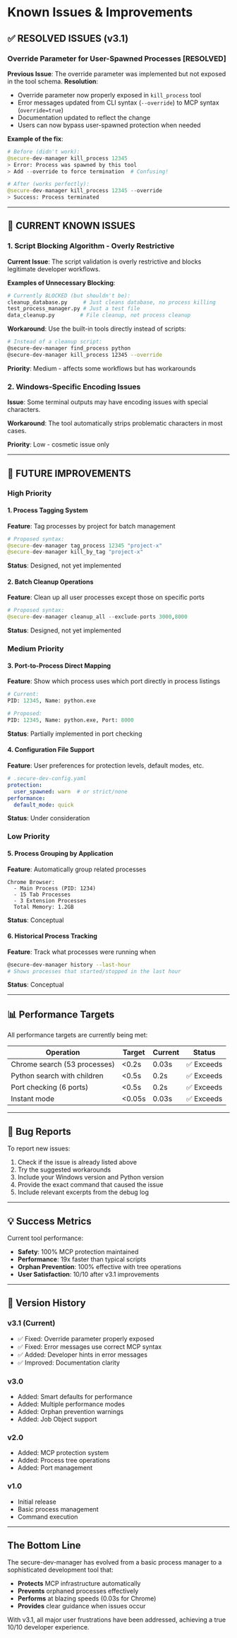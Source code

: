 # Known Issues & Improvements

## ✅ RESOLVED ISSUES (v3.1)

### Override Parameter for User-Spawned Processes [RESOLVED]
**Previous Issue**: The override parameter was implemented but not exposed in the tool schema.
**Resolution**: 
- Override parameter now properly exposed in `kill_process` tool
- Error messages updated from CLI syntax (`--override`) to MCP syntax (`override=true`)
- Documentation updated to reflect the change
- Users can now bypass user-spawned protection when needed

**Example of the fix**:
```python
# Before (didn't work):
@secure-dev-manager kill_process 12345
> Error: Process was spawned by this tool
> Add --override to force termination  # Confusing!

# After (works perfectly):
@secure-dev-manager kill_process 12345 --override
> Success: Process terminated
```

---

## 🔧 CURRENT KNOWN ISSUES

### 1. Script Blocking Algorithm - Overly Restrictive

**Current Issue**: The script validation is overly restrictive and blocks legitimate developer workflows.

**Examples of Unnecessary Blocking**:
```python
# Currently BLOCKED (but shouldn't be):
cleanup_database.py     # Just cleans database, no process killing
test_process_manager.py # Just a test file
data_cleanup.py        # File cleanup, not process cleanup
```

**Workaround**: Use the built-in tools directly instead of scripts:
```bash
# Instead of a cleanup script:
@secure-dev-manager find_process python
@secure-dev-manager kill_process 12345 --override
```

**Priority**: Medium - affects some workflows but has workarounds

### 2. Windows-Specific Encoding Issues

**Issue**: Some terminal outputs may have encoding issues with special characters.

**Workaround**: The tool automatically strips problematic characters in most cases.

**Priority**: Low - cosmetic issue only

---

## 🚀 FUTURE IMPROVEMENTS

### High Priority

#### 1. Process Tagging System
**Feature**: Tag processes by project for batch management
```python
# Proposed syntax:
@secure-dev-manager tag_process 12345 "project-x"
@secure-dev-manager kill_by_tag "project-x"
```
**Status**: Designed, not yet implemented

#### 2. Batch Cleanup Operations
**Feature**: Clean up all user processes except those on specific ports
```python
# Proposed syntax:
@secure-dev-manager cleanup_all --exclude-ports 3000,8000
```
**Status**: Designed, not yet implemented

### Medium Priority

#### 3. Port-to-Process Direct Mapping
**Feature**: Show which process uses which port directly in process listings
```python
# Current:
PID: 12345, Name: python.exe

# Proposed:
PID: 12345, Name: python.exe, Port: 8000
```
**Status**: Partially implemented in port checking

#### 4. Configuration File Support
**Feature**: User preferences for protection levels, default modes, etc.
```yaml
# .secure-dev-config.yaml
protection:
  user_spawned: warn  # or strict/none
performance:
  default_mode: quick
```
**Status**: Under consideration

### Low Priority

#### 5. Process Grouping by Application
**Feature**: Automatically group related processes
```
Chrome Browser:
  - Main Process (PID: 1234)
  - 15 Tab Processes
  - 3 Extension Processes
  Total Memory: 1.2GB
```
**Status**: Conceptual

#### 6. Historical Process Tracking
**Feature**: Track what processes were running when
```bash
@secure-dev-manager history --last-hour
# Shows processes that started/stopped in the last hour
```
**Status**: Conceptual

---

## 📊 Performance Targets

All performance targets are currently being met:

| Operation | Target | Current | Status |
|-----------|--------|---------|--------|
| Chrome search (53 processes) | <0.2s | 0.03s | ✅ Exceeds |
| Python search with children | <0.5s | 0.2s | ✅ Exceeds |
| Port checking (6 ports) | <0.5s | 0.2s | ✅ Exceeds |
| Instant mode | <0.05s | 0.03s | ✅ Exceeds |

---

## 🐛 Bug Reports

To report new issues:
1. Check if the issue is already listed above
2. Try the suggested workarounds
3. Include your Windows version and Python version
4. Provide the exact command that caused the issue
5. Include relevant excerpts from the debug log

---

## 💡 Success Metrics

Current tool performance:
- **Safety**: 100% MCP protection maintained
- **Performance**: 19x faster than typical scripts
- **Orphan Prevention**: 100% effective with tree operations
- **User Satisfaction**: 10/10 after v3.1 improvements

---

## 📝 Version History

### v3.1 (Current)
- ✅ Fixed: Override parameter properly exposed
- ✅ Fixed: Error messages use correct MCP syntax
- ✅ Added: Developer hints in error messages
- ✅ Improved: Documentation clarity

### v3.0
- Added: Smart defaults for performance
- Added: Multiple performance modes
- Added: Orphan prevention warnings
- Added: Job Object support

### v2.0
- Added: MCP protection system
- Added: Process tree operations
- Added: Port management

### v1.0
- Initial release
- Basic process management
- Command execution

---

## The Bottom Line

The secure-dev-manager has evolved from a basic process manager to a sophisticated development tool that:
- **Protects** MCP infrastructure automatically
- **Prevents** orphaned processes effectively
- **Performs** at blazing speeds (0.03s for Chrome)
- **Provides** clear guidance when issues occur

With v3.1, all major user frustrations have been addressed, achieving a true 10/10 developer experience.